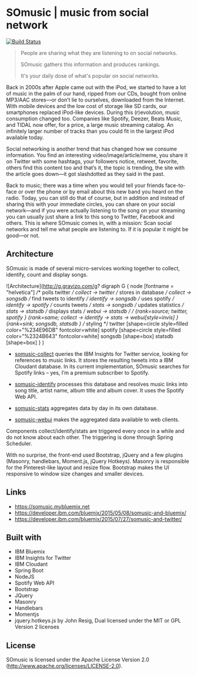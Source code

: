 # SOmusic | music from social network
[![Build Status](https://travis-ci.org/l2fprod/somusic-webui.svg?branch=master)](https://travis-ci.org/l2fprod/somusic-webui)

> People are sharing what they are listening to on social networks.
>
> SOmusic gathers this information and produces rankings.
>
> It's your daily dose of what's popular on social networks.

Back in 2000s after Apple came out with the iPod, we started to have a lot of music in the palm of our hand, ripped from our CDs, bought from online MP3/AAC stores—or don’t lie to ourselves, downloaded from the Internet. With mobile devices and the low cost of storage like SD cards, our smartphones replaced iPod-like devices. During this (r)evolution, music consumption changed too. Companies like Spotify, Deezer, Beats Music, and TIDAL now offer, for a price, a large music streaming catalog. An infinitely larger number of tracks than you could fit in the largest iPod available today.

Social networking is another trend that has changed how we consume information. You find an interesting video/image/article/meme, you share it on Twitter with some hashtags, your followers notice, retweet, favorite, others find this content too and that’s it, the topic is trending, the site with the article goes down—it got slashdotted as they said in the past.

Back to music; there was a time when you would tell your friends face-to-face or over the phone or by email about this new band you heard on the radio. Today, you can still do that of course, but in addition and instead of sharing this with your immediate circles, you can share on your social network—and if you were actually listening to the song on your streaming you can usually just share a link to this song to Twitter, Facebook and others. This is where SOmusic comes in, with a mission: Scan social networks and tell me what people are listening to. If it is popular it might be good—or not.

## Architecture

SOmusic is made of several micro-services working together to collect, identify, count and display songs.

![Architecture](http://g.gravizo.com/g?
  digraph G {
    node [fontname = "helvetica"]
    /* polls twitter */
    collect -> twitter
    /* stores in database */
    collect -> songsdb
    /* find tweets to identify */
    identify -> songsdb
    /* uses spotify */
    identify -> spotify
    /* counts tweets */
    stats -> songsdb
    /* updates statistics */
    stats -> statsdb
    /* displays stats */
    webui -> statsdb
    /* */
    {rank=source; twitter, spotify }
    {rank=same; collect -> identify -> stats -> webui[style=invis] }
    {rank=sink; songsdb, statsdb }
    /* styling */
    twitter [shape=circle style=filled color="%234E96DB" fontcolor=white]
    spotify [shape=circle style=filled color="%2324B643" fontcolor=white]
    songsdb [shape=box]
    statsdb [shape=box]
  }
)

* [somusic-collect](https://github.com/l2fprod/somusic-collect) queries the IBM Insights for Twitter service, looking for references to music links. It stores the resulting tweets into a IBM Cloudant database. In its current implementation, SOmusic searches for Spotify links – yes, I’m a premium subscriber to Spotify.

* [somusic-identify](https://github.com/l2fprod/somusic-identify) processes this database and resolves music links into song title, artist name, album title and album cover. It uses the Spotify Web API.

* [somusic-stats](https://github.com/l2fprod/somusic-stats) aggregates data by day in its own database.

* [somusic-webui](https://github.com/l2fprod/somusic-webui) makes the aggregated data available to web clients.

Components collect/identify/stats are triggered every once in a while and do not know about each other. The triggering is done through Spring Scheduler.

With no surprise, the front-end used Bootstrap, jQuery and a few plugins (Masonry, handlebars, Moment.js, jQuery Hotkeys). Masonry is responsible for the Pinterest-like layout and resize flow. Bootstrap makes the UI responsive to window size changes and smaller devices.

## Links
- https://somusic.mybluemix.net
- https://developer.ibm.com/bluemix/2015/05/08/somusic-and-bluemix/
- https://developer.ibm.com/bluemix/2015/07/27/somusic-and-twitter/

## Built with

- IBM Bluemix
- IBM Insights for Twitter
- IBM Cloudant
- Spring Boot
- NodeJS
- Spotify Web API
- Bootstrap
- JQuery
- Masonry
- Handlebars
- Momentjs
- jquery.hotkeys.js by John Resig, Dual licensed under the MIT or GPL Version 2 licenses

## License

SOmusic is licensed under the Apache License Version 2.0 (http://www.apache.org/licenses/LICENSE-2.0).